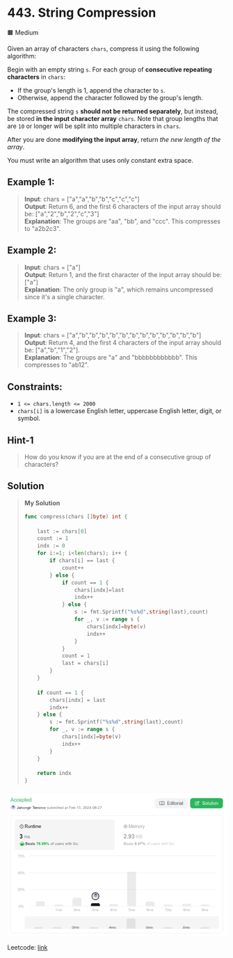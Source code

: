 # 443. String Compression
🟧 Medium

Given an array of characters `chars`, compress it using the following algorithm:

Begin with an empty string `s`. For each group of **consecutive repeating characters** in `chars`:

* If the group's length is 1, append the character to `s`.
* Otherwise, append the character followed by the group's length.

The compressed string `s` **should not be returned separately**, but instead, be stored **in the input character array** `chars`. Note that group lengths that are `10` or longer will be split into multiple characters in `chars`.

After you are done **modifying the input array**, return *the new length of the array*.

You must write an algorithm that uses only constant extra space.

## Example 1:
> **Input**: chars = ["a","a","b","b","c","c","c"] \
> **Output**: Return 6, and the first 6 characters of the input array should be: ["a","2","b","2","c","3"] \
> **Explanation**: The groups are "aa", "bb", and "ccc". This compresses to "a2b2c3".

## Example 2:
> **Input**: chars = ["a"] \
> **Output**: Return 1, and the first character of the input array should be: ["a"] \
> **Explanation**: The only group is "a", which remains uncompressed since it's a single character.

## Example 3:
> **Input**: chars = ["a","b","b","b","b","b","b","b","b","b","b","b","b"] \
> **Output**: Return 4, and the first 4 characters of the input array should be: ["a","b","1","2"]. \
> **Explanation**: The groups are "a" and "bbbbbbbbbbbb". This compresses to "ab12".

## Constraints:
* `1 <= chars.length <= 2000`
* `chars[i]` is a lowercase English letter, uppercase English letter, digit, or symbol.

## Hint-1
> How do you know if you are at the end of a consecutive group of characters?

## Solution
> **My Solution**
> ```go
> func compress(chars []byte) int {
>     
>     last := chars[0]
>     count := 1
>     indx := 0
>     for i:=1; i<len(chars); i++ {
>         if chars[i] == last {
>             count++
>         } else {
>             if count == 1 {
>                 chars[indx]=last
>                 indx++
>             } else {
>                 s := fmt.Sprintf("%s%d",string(last),count)     
>                 for _, v := range s {
>                     chars[indx]=byte(v)
>                     indx++
>                 }
>             }
>             count = 1
>             last = chars[i]
>         }
>     }
> 
>     if count == 1 {
>         chars[indx] = last
>         indx++
>     } else {
>         s := fmt.Sprintf("%s%d",string(last),count)     
>         for _, v := range s {
>             chars[indx]=byte(v)
>             indx++
>         }
>     }
>     
>     return indx
> }
> ```

![result](443.png)

Leetcode: [link](https://leetcode.com/problems/string-compression/description/)